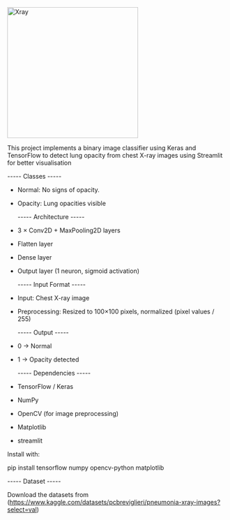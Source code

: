 
<img width="300" alt="Xray" src="https://github.com/user-attachments/assets/44c44b59-a196-4fde-891c-b3d7a05e8576" />

This project implements a binary image classifier using Keras and TensorFlow to detect lung opacity from chest X-ray images using Streamlit for better visualisation

  ----- Classes -----
- Normal: No signs of opacity.
- Opacity: Lung opacities visible

  ----- Architecture -----

- 3 × Conv2D + MaxPooling2D layers
- Flatten layer
- Dense layer 
- Output layer (1 neuron, sigmoid activation)

  ----- Input Format -----

- Input: Chest X-ray image
- Preprocessing: Resized to 100×100 pixels, normalized (pixel values / 255)

  ----- Output -----

- 0 → Normal
- 1 → Opacity detected

  ----- Dependencies -----

- TensorFlow / Keras
- NumPy
- OpenCV (for image preprocessing)
- Matplotlib
- streamlit

Install with:

pip install tensorflow numpy opencv-python matplotlib

  ----- Dataset -----

Download the datasets from (https://www.kaggle.com/datasets/pcbreviglieri/pneumonia-xray-images?select=val)
